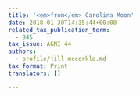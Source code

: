 ```yaml
---
title: '<em>from</em> Carolina Moon'
date: 2018-01-30T14:35:44+00:00
related_tax_publication_term:
  - 945
tax_issue: AGNI 44
authors:
  - profile/jill-mccorkle.md
tax_format: Print
translators: []

---
```

